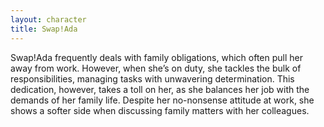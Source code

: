 ```yaml
---
layout: character
title: Swap!Ada
---
```


Swap!Ada frequently deals with family obligations, which often pull her away from work. However, when she’s on duty, she tackles the bulk of responsibilities, managing tasks with unwavering determination. This dedication, however, takes a toll on her, as she balances her job with the demands of her family life. Despite her no-nonsense attitude at work, she shows a softer side when discussing family matters with her colleagues.
